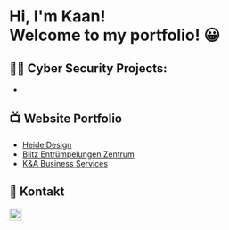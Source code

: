 <h1>Hi, I'm Kaan! <br/>Welcome to my portfolio! 😀</br></h1>

<h2>👨‍💻 Cyber Security Projects:</h2>

- <b></b>

<h2>📺 Website Portfolio </h2>

- [HeidelDesign](https://heideldesign.de/)
- [Blitz Entrümpelungen Zentrum](https://blitz-entruempelungen.de/)
- [K&A Business Services](https://ka-services.de/)

<h2> 💬 Kontakt </h2>

[<img align="left" alt="Kaano69 | LinkedIn" width="22px" src="https://cdn.jsdelivr.net/npm/simple-icons@v3/icons/linkedin.svg" />][linkedin]


[linkedin]: https://www.linkedin.com/in/kaan-kilic-330b5b258/
